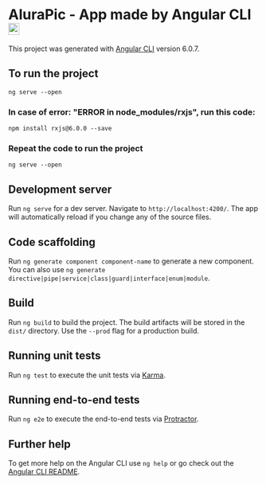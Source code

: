 # AluraPic -  App made by Angular CLI <img src="https://github.com/ste2021/images-icons/blob/master/iconfinder_angular-js_3069652.png" width=22 height=24 />

This project was generated with [Angular CLI](https://github.com/angular/angular-cli) version 6.0.7.

## To run the project

```ng serve --open```

### In case of error: "ERROR in node_modules/rxjs", run this code:

``npm install rxjs@6.0.0 --save``

### Repeat the code to run the project

```ng serve --open```

## Development server

Run `ng serve` for a dev server. Navigate to `http://localhost:4200/`. The app will automatically reload if you change any of the source files.

## Code scaffolding

Run `ng generate component component-name` to generate a new component. You can also use `ng generate directive|pipe|service|class|guard|interface|enum|module`.

## Build

Run `ng build` to build the project. The build artifacts will be stored in the `dist/` directory. Use the `--prod` flag for a production build.

## Running unit tests

Run `ng test` to execute the unit tests via [Karma](https://karma-runner.github.io).

## Running end-to-end tests

Run `ng e2e` to execute the end-to-end tests via [Protractor](http://www.protractortest.org/).

## Further help

To get more help on the Angular CLI use `ng help` or go check out the [Angular CLI README](https://github.com/angular/angular-cli/blob/master/README.md).
